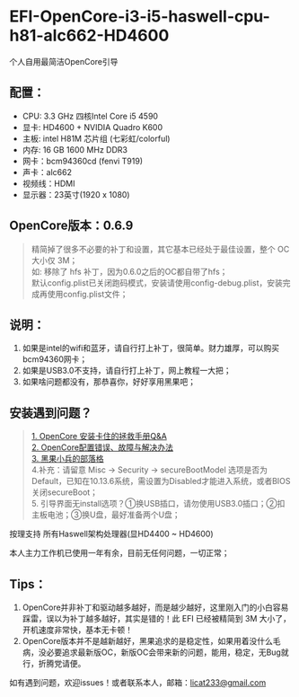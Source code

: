 # EFI-OpenCore-i3-i5-haswell-cpu-h81-alc662-HD4600
个人自用最简洁OpenCore引导

## 配置：
* CPU: 3.3 GHz 四核Intel Core i5 4590  
* 显卡: HD4600 + NVIDIA Quadro K600 
* 主板: intel H81M 芯片组 (七彩虹/colorful)   
* 内存: 16 GB 1600 MHz DDR3  
* 网卡：bcm94360cd (fenvi T919)  
* 声卡：alc662  
* 视频线：HDMI  
* 显示器：23英寸(1920 x 1080)  


## OpenCore版本：0.6.9
> 精简掉了很多不必要的补丁和设置，其它基本已经处于最佳设置，整个 OC 大小仅 3M；  
> 如: 移除了 hfs 补丁，因为0.6.0之后的OC都自带了hfs；  
> 默认config.plist已关闭跑码模式，安装请使用config-debug.plist，安装完成再使用config.plist文件；

## 说明：
1. 如果是intel的wifi和蓝牙，请自行打上补丁，很简单。财力雄厚，可以购买bcm94360网卡；
2. 如果是USB3.0不支持，请自行打上补丁，网上教程一大把；
3. 如果啥问题都没有，那恭喜你，好好享用黑果吧；

## 安装遇到问题？
> <a href="https://heipg.cn/tutorial/opencore-install-errors-handbook.html">1. OpenCore 安装卡住的拯救手册Q&A</a>  
> <a href="https://shuiyunxc.github.io/2020/04/06/Faults/index/">2. OpenCore配置错误、故障与解决办法</a>  
> <a href="https://blog.daliansky.net/">3. 黑果小兵的部落格</a>  
> 4.补充：请留意 Misc -> Security -> secureBootModel 选项是否为Default，已知在10.13.6系统，需设置为Disabled才能进入系统，或者BIOS关闭secureBoot；  
> 5. 引导界面无install选项？①换USB插口，请勿使用USB3.0插口；②扣主板电池；③换U盘，最好准备两个U盘；

按理支持 所有Haswell架构处理器(显HD4400 ~ HD4600)

本人主力工作机已使用一年有余，目前无任何问题，一切正常；

## Tips：  
1.  OpenCore并非补丁和驱动越多越好，而是越少越好，这里刚入门的小白容易踩雷，误以为补丁越多越好，其实是错的！此 EFI 已经被精简到 3M 大小了，开机速度非常快，基本无卡顿！  
2.  OpenCore版本并不是越新越好，黑果追求的是稳定性，如果用着没什么毛病，没必要追求最新版OC，新版OC会带来新的问题，能用，稳定，无Bug就行，折腾党请便。  

如有遇到问题，欢迎issues！或者联系本人，邮箱：licat233@gmail.com
